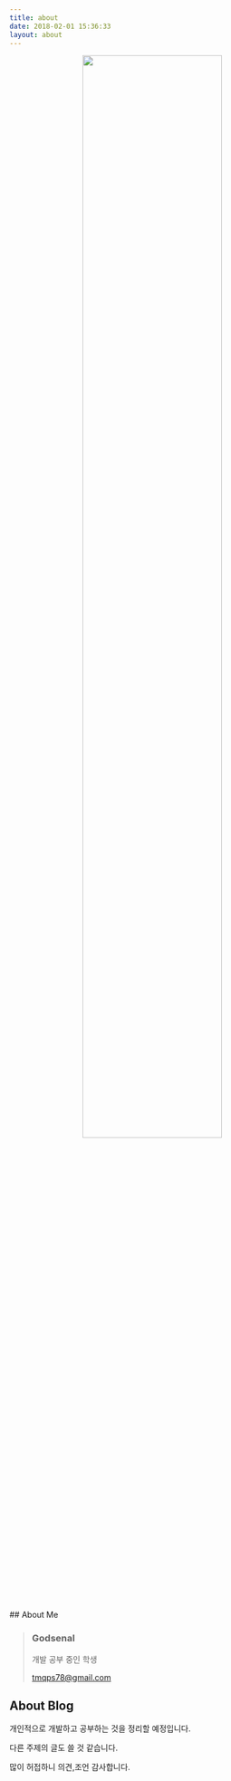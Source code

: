 ```yaml
---
title: about
date: 2018-02-01 15:36:33
layout: about
---
```

<p style='text-align:center'>
  <img src='/img/about.jpg' width='70%'/>
</p>
## About Me

> ### **Godsenal**
>
> 개발 공부 중인 학생
> 
> tmqps78@gmail.com
>

## About Blog

개인적으로 개발하고 공부하는 것을 정리할 예정입니다.

다른 주제의 글도 쓸 것 같습니다.

많이 허접하니 의견,조언 감사합니다.




